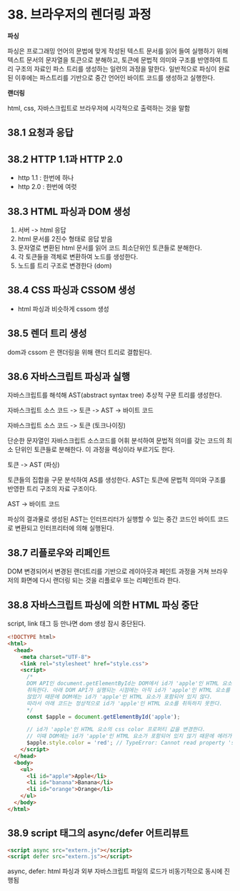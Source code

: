 # 38. 브라우저의 렌더링 과정

**파싱**

파싱은 프로그래밍 언어의 문법에 맞게 작성된 텍스트 문서를 읽어 들여 실행하기 위해 텍스트 문서의 문자열을 토큰으로 분해하고, 토큰에 문법적 의미와 구조를 반영하여 트리 구조의 자료인 파스 트리를 생성하는 일련의 과정을 말한다.
일반적으로 파싱이 완료된 이후에는 파스트리를 기반으로 중간 언어인 바이트 코드를 생성하고 실행한다.

**랜더링**

html, css, 자바스크립트로 브라우저에 시각적으로 출력하는 것을 말함

## 38.1 요청과 응답
## 38.2 HTTP 1.1과 HTTP 2.0

- http 1.1 : 한번에 하나
- http 2.0 : 한번에 여럿

## 38.3 HTML 파싱과 DOM 생성

1. 서버 -> html 응답
2. html 문서를 2진수 형태로 응답 받음
3. 문자열로 변환된 html 문서를 읽어 코드 최소단위인 토큰들로 분해한다.
4. 각 토큰들을 객체로 변환하여 노드를 생성한다.
5. 노드를 트리 구조로 변경한다 (dom)

## 38.4 CSS 파싱과 CSSOM 생성

- html 파싱과 비슷하게 cssom 생성

## 38.5 렌더 트리 생성

dom과 cssom 은 랜더링을 위해 랜더 트리로 결합된다.

## 38.6 자바스크립트 파싱과 실행

자바스크립트를 해석해 AST(abstract syntax tree) 추상적 구문 트리를 생성한다.

자바스크립트 소스 코드 -> 토큰 -> AST -> 바이트 코드

자바스크립트 소스 코드 -> 토큰 (토크나이징)

단순한 문자열인 자바스크립트 소스코드를 어휘 분석하여 문법적 의미를 갖는 코드의 최소 단위인 토큰들로 분해한다.
이 과정을 렉싱이라 부르기도 한다.

토큰 -> AST (파싱)

토큰들의 집합을 구문 분석하여 AS를 생성한다.
AST는 토큰에 문법적 의미와 구조를 반영한 트리 구조의 자료 구조이다.

AST -> 바이트 코드

파싱의 결과물로 생성된 AST는 인터프리터가 실행할 수 있는 중간 코드인 바이트 코드로 변환되고 인터프리터에 의해 실행된다.

## 38.7 리플로우와 리페인트

DOM 변경되어서 변경된 랜더트리를 기반으로 레이아웃과 페인트 과정을 거쳐 브라우저의 화면에 다시 랜더링 되는 것을 리플로우 또는 리페인트라 한다.

## 38.8 자바스크립트 파싱에 의한 HTML 파싱 중단

script, link 태그 등 만나면 dom 생성 잠시 중단된다.

```html
<!DOCTYPE html>
<html>
  <head>
    <meta charset="UTF-8">
    <link rel="stylesheet" href="style.css">
    <script>
      /*
      DOM API인 document.getElementById는 DOM에서 id가 'apple'인 HTML 요소를
      취득한다. 아래 DOM API가 실행되는 시점에는 아직 id가 'apple'인 HTML 요소를 파싱하지
      않았기 때문에 DOM에는 id가 'apple'인 HTML 요소가 포함되어 있지 않다.
      따라서 아래 코드는 정상적으로 id가 'apple'인 HTML 요소를 취득하지 못한다.
      */
      const $apple = document.getElementById('apple');

      // id가 'apple'인 HTML 요소의 css color 프로퍼티 값을 변경한다.
      // 이때 DOM에는 id가 'apple'인 HTML 요소가 포함되어 있지 않기 때문에 에러가 발생한다.
      $apple.style.color = 'red'; // TypeError: Cannot read property 'style' of null
    </script>
  </head>
  <body>
    <ul>
      <li id="apple">Apple</li>
      <li id="banana">Banana</li>
      <li id="orange">Orange</li>
    </ul>
  </body>
</html>
```

## 38.9 script 태그의 async/defer 어트리뷰트

```html
<script async src="extern.js"></script>
<script defer src="extern.js"></script>
```

async, defer: html 파싱과 외부 자바스크립트 파일의 로드가 비동기적으로 동시에 진행됨
